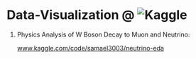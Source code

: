 # Data-Visualization @ ![Kaggle](https://img.shields.io/badge/Kaggle-035a7d?style=for-the-badge&logo=kaggle&logoColor=white)

1. Physics Analysis of W Boson Decay to Muon and Neutrino:
   
   www.kaggle.com/code/samael3003/neutrino-eda
